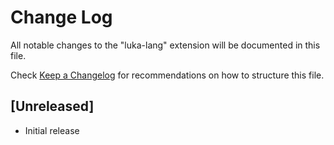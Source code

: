 # Change Log

All notable changes to the "luka-lang" extension will be documented in this file.

Check [Keep a Changelog](http://keepachangelog.com/) for recommendations on how to structure this file.

## [Unreleased]

- Initial release